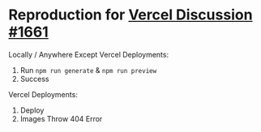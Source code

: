 # Reproduction for [Vercel Discussion #1661](https://github.com/orgs/vercel/discussions/1661)

Locally / Anywhere Except Vercel Deployments:

1. Run `npm run generate` & `npm run preview`
2. Success

Vercel Deployments:

1. Deploy
2. Images Throw 404 Error
